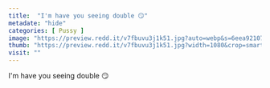 ```yaml
---
title:  "I'm have you seeing double 😏"
metadate: "hide"
categories: [ Pussy ]
image: "https://preview.redd.it/v7fbuvu3j1k51.jpg?auto=webp&s=6eea9210798cebcc265ee3fcd3d61a8d9082887b"
thumb: "https://preview.redd.it/v7fbuvu3j1k51.jpg?width=1080&crop=smart&auto=webp&s=d7ff58ab7522b594c13a9f2ab8a513dd0c92da84"
visit: ""
---
```

I'm have you seeing double 😏
